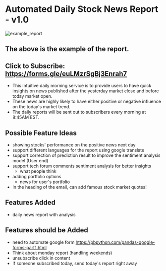 # Automated Daily Stock News Report - v1.0
![example_report](https://user-images.githubusercontent.com/31325556/104128580-6b643200-5336-11eb-8507-4a37e3bd639a.png)

## The above is the example of the report.

## Click to Subscribe: https://forms.gle/euLMzrSgBj3Enrah7

- This intuitive daily morning service is to provide users to have quick insights on news published after the yesterday market close and before today market open.
- These news are highly likely to have either positive or negative influence on the today's market trend.
- The daily reports will be sent out to subscribers every morning at 8:45AM EST.

## Possible Feature Ideas

- showing stocks' performance on the positive news next day
- support different languages for the report using google translate
- support correction of prediction result to improve the sentiment analysis model (User end)
- support tech forum comments sentiment analysis for better insights
  - what people think
- adding portfolio options
  - news for user's portfolio
- In the heading of the email, can add famous stock market quotes!

## Features Added

- daily news report with analysis

## Features should be Added

- need to automate google form
  https://pbpython.com/pandas-google-forms-part1.html
- Think about monday report (handling weekends)
- unsubscribe click in content
- If someone subscribed today, send today's report right away
